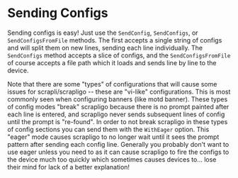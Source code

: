 Sending Configs
===============

Sending configs is easy! Just use the `SendConfig`, `SendConfigs`, or `SendConfigsFromFile` 
methods. The first accepts a single string of configs and will split them on new lines, sending 
each line individually. The `SendConfigs` method accepts a slice of configs, and the 
`SendConfigsFromFile` of course accepts a file path which it loads and sends line by line to the 
device.

Note that there are some "types" of configurations that will cause some issues for 
scrapli/scrapligo -- these are "vi-like" configurations. This is most commonly seen when 
configuring banners (like motd banner). These types of config modes "break" scrapligo because 
there is no prompt painted after each line is entered, and scrapligo never sends subsequent 
lines of config until the prompt is "re-found". In order to not break scrapligo in these types 
of config sections you can send them with the `WithEager` option. This "eager" mode causes 
scrapligo to no longer wait until it sees the prompt pattern after sending each config line. 
Generally you probably don't want to use eager unless you need to as it can cause scrapligo to 
fire the configs to the device much too quickly which sometimes causes devices to... lose their 
mind for lack of a better explanation!